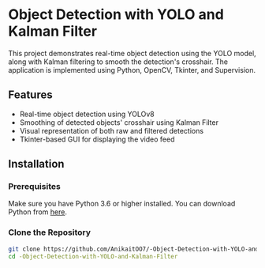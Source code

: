 # Object Detection with YOLO and Kalman Filter

This project demonstrates real-time object detection using the YOLO model, along with Kalman filtering to smooth the detection's crosshair. The application is implemented using Python, OpenCV, Tkinter, and Supervision.

## Features

- Real-time object detection using YOLOv8
- Smoothing of detected objects' crosshair using Kalman Filter
- Visual representation of both raw and filtered detections
- Tkinter-based GUI for displaying the video feed

## Installation

### Prerequisites

Make sure you have Python 3.6 or higher installed. You can download Python from [here](https://www.python.org/downloads/).

### Clone the Repository

```bash
git clone https://github.com/AnikaitOO7/-Object-Detection-with-YOLO-and-Kalman-Filter
cd -Object-Detection-with-YOLO-and-Kalman-Filter
